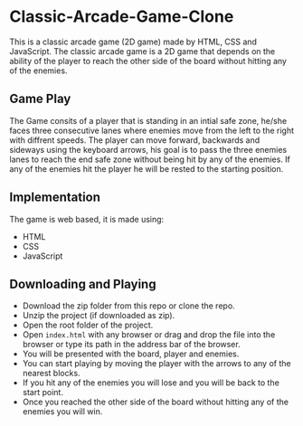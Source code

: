 # Classic-Arcade-Game-Clone
This is a classic arcade game (2D game) made by HTML, CSS and JavaScript.
The classic arcade game is a 2D game that depends on the ability of the player to reach the other side of the board without hitting any of the enemies.

## Game Play
The Game consits of a player that is standing in an intial safe zone, he/she faces three consecutive lanes where enemies move from the left to the right with diffrent speeds.
The player can move forward, backwards and sideways using the keyboard arrows, his goal is to pass the three enemies lanes to reach the end safe zone without being hit by any of the enemies.
If any of the enemies hit the player he will be rested to the starting position.

## Implementation
The game is web based, it is made using:
* HTML
* CSS
* JavaScript

## Downloading and Playing
* Download the zip folder from this repo or clone the repo.
* Unzip the project (if downloaded as zip).
* Open the root folder of the project.
* Open `index.html` with any browser or drag and drop the file into the browser or type its path in the address bar of the browser.
* You will be presented with the board, player and enemies.
* You can start playing by moving the player with the arrows to any of the nearest blocks.
* If you hit any of the enemies you will lose and you will be back to the start point.
* Once you reached the other side of the board without hitting any of the enemies you will win.
